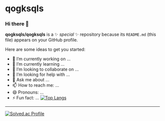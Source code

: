 # qogksqls

### Hi there 👋

**qogksqls/qogksqls** is a ✨ _special_ ✨ repository because its `README.md` (this file) appears on your GitHub profile.

Here are some ideas to get you started:

- 🔭 I’m currently working on ...
- 🌱 I’m currently learning ...
- 👯 I’m looking to collaborate on ...
- 🤔 I’m looking for help with ...
- 💬 Ask me about ...
- 📫 How to reach me: ...
- 😄 Pronouns: ...
- ⚡ Fun fact: ...
[![Top Langs](https://github.com/qogksqls/TIL?username=qogksqls&layout=compact)](https://github.com/qogksqls/TIL)
<hr>

[![Solved.ac Profile](http://mazassumnida.wtf/api/v2/generate_badge?boj=qotktpdy)](https://solved.ac/qotktpdy/)
